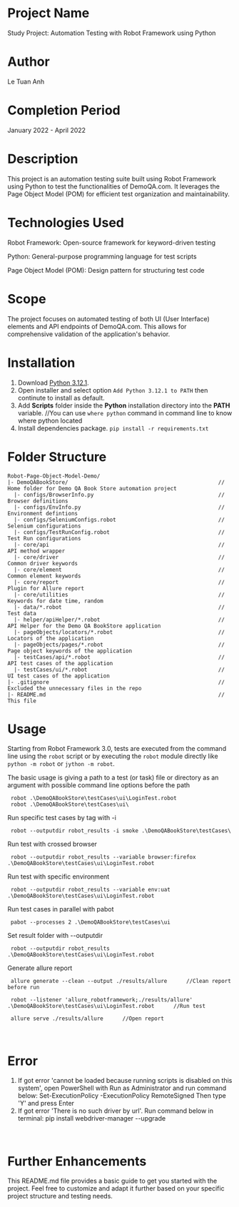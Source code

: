 # Project Name #

Study Project: Automation Testing with Robot Framework using Python

# Author #

Le Tuan Anh

# Completion Period # 

January 2022 - April 2022

 # Description # 

This project is an automation testing suite built using Robot Framework using Python to test the functionalities of DemoQA.com. It leverages the Page Object Model (POM) for efficient test organization and maintainability.

 # Technologies Used # 

Robot Framework: Open-source framework for keyword-driven testing

Python: General-purpose programming language for test scripts

Page Object Model (POM): Design pattern for structuring test code

 # Scope # 

The project focuses on automated testing of both UI (User Interface) elements and API endpoints of DemoQA.com. This allows for comprehensive validation of the application's behavior.


# Installation # 

1. Download [Python 3.12.1](https://www.python.org/downloads/release/python-3121/ "Python 3.12.1").
2. Open installer and select option `Add Python 3.12.1 to PATH` then continute to install as default.
3. Add **Scripts** folder inside the **Python** installation directory into the **PATH** variable.       //You can use `where python` command in command line to know where python located
4. Install dependencies package.
    `pip install -r requirements.txt`

# Folder Structure # 
```
Robot-Page-Object-Model-Demo/
|- DemoQABookStore/                                               // Home folder for Demo QA Book Store automation project
  |- configs/BrowserInfo.py                                       // Browser definitions
  |- configs/EnvInfo.py                                           // Environment defintions
  |- configs/SeleniumConfigs.robot                                // Selenium configurations
  |- configs/TestRunConfig.robot                                  // Test Run configurations
  |- core/api                                                     // API method wrapper
  |- core/driver                                                  // Common driver keywords
  |- core/element                                                 // Common element keywords
  |- core/report                                                  // Plugin for Allure report
  |- core/utilities                                               // Keywords for date time, random
  |- data/*.robot                                                 // Test data
  |- helper/apiHelper/*.robot                                     // API Helper for the Demo QA BookStore application
  |- pageObjects/locators/*.robot                                 // Locators of the application
  |- pageObjects/pages/*.robot                                    // Page object keywords of the application
  |- testCases/api/*.robot                                        // API test cases of the application
  |- testCases/ui/*.robot                                         // UI test cases of the application
|- .gitignore                                                     // Excluded the unnecessary files in the repo
|- README.md                                                      // This file
```

# Usage # 

Starting from Robot Framework 3.0, tests are executed from the command line
using the ``robot`` script or by executing the ``robot`` module directly
like ``python -m robot`` or ``jython -m robot``.

The basic usage is giving a path to a test (or task) file or directory as an
argument with possible command line options before the path

     robot .\DemoQABookStore\testCases\ui\LoginTest.robot
     robot .\DemoQABookStore\testCases\ui\

Run specific test cases by tag with -i

     robot --outputdir robot_results -i smoke .\DemoQABookStore\testCases\

Run test with crossed browser

     robot --outputdir robot_results --variable browser:firefox  .\DemoQABookStore\testCases\ui\LoginTest.robot

Run test with specific environment

     robot --outputdir robot_results --variable env:uat  .\DemoQABookStore\testCases\ui\LoginTest.robot  

Run test cases in parallel with pabot

     pabot --processes 2 .\DemoQABookStore\testCases\ui

Set result folder with --outputdir

     robot --outputdir robot_results .\DemoQABookStore\testCases\ui\LoginTest.robot

Generate allure report

     allure generate --clean --output ./results/allure      //Clean report before run

     robot --listener 'allure_robotframework;./results/allure' .\DemoQABookStore\testCases\ui\LoginTest.robot      //Run test

     allure serve ./results/allure      //Open report
     

<br>

#  Error # 

1. If got error 'cannot be loaded because running scripts is disabled on this system', open PowerShell with Run as Administrator and run command below:
     Set-ExecutionPolicy -ExecutionPolicy RemoteSigned
Then type 'Y' and press Enter
2. If got error 'There is no such driver by url'. Run command below in terminal:
     pip install webdriver-manager --upgrade

<br>

# Further Enhancements # 

This README.md file provides a basic guide to get you started with the project. Feel free to customize and adapt it further based on your specific project structure and testing needs.
